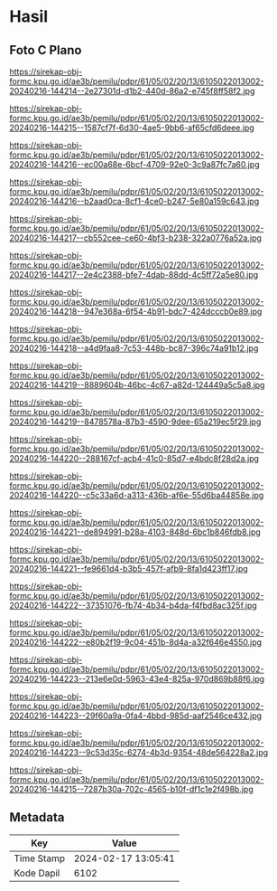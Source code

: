 # Hasil

## Foto C Plano

https://sirekap-obj-formc.kpu.go.id/ae3b/pemilu/pdpr/61/05/02/20/13/6105022013002-20240216-144214--2e27301d-d1b2-440d-86a2-e745f8ff58f2.jpg

https://sirekap-obj-formc.kpu.go.id/ae3b/pemilu/pdpr/61/05/02/20/13/6105022013002-20240216-144215--1587cf7f-6d30-4ae5-9bb6-af65cfd6deee.jpg

https://sirekap-obj-formc.kpu.go.id/ae3b/pemilu/pdpr/61/05/02/20/13/6105022013002-20240216-144216--ec00a68e-6bcf-4709-92e0-3c9a87fc7a60.jpg

https://sirekap-obj-formc.kpu.go.id/ae3b/pemilu/pdpr/61/05/02/20/13/6105022013002-20240216-144216--b2aad0ca-8cf1-4ce0-b247-5e80a159c643.jpg

https://sirekap-obj-formc.kpu.go.id/ae3b/pemilu/pdpr/61/05/02/20/13/6105022013002-20240216-144217--cb552cee-ce60-4bf3-b238-322a0776a52a.jpg

https://sirekap-obj-formc.kpu.go.id/ae3b/pemilu/pdpr/61/05/02/20/13/6105022013002-20240216-144217--2e4c2388-bfe7-4dab-88dd-4c5ff72a5e80.jpg

https://sirekap-obj-formc.kpu.go.id/ae3b/pemilu/pdpr/61/05/02/20/13/6105022013002-20240216-144218--947e368a-6f54-4b91-bdc7-424dcccb0e89.jpg

https://sirekap-obj-formc.kpu.go.id/ae3b/pemilu/pdpr/61/05/02/20/13/6105022013002-20240216-144218--a4d9faa8-7c53-448b-bc87-396c74a91b12.jpg

https://sirekap-obj-formc.kpu.go.id/ae3b/pemilu/pdpr/61/05/02/20/13/6105022013002-20240216-144219--8889604b-46bc-4c67-a82d-124449a5c5a8.jpg

https://sirekap-obj-formc.kpu.go.id/ae3b/pemilu/pdpr/61/05/02/20/13/6105022013002-20240216-144219--8478578a-87b3-4590-9dee-65a219ec5f29.jpg

https://sirekap-obj-formc.kpu.go.id/ae3b/pemilu/pdpr/61/05/02/20/13/6105022013002-20240216-144220--288167cf-acb4-41c0-85d7-e4bdc8f28d2a.jpg

https://sirekap-obj-formc.kpu.go.id/ae3b/pemilu/pdpr/61/05/02/20/13/6105022013002-20240216-144220--c5c33a6d-a313-436b-af6e-55d6ba44858e.jpg

https://sirekap-obj-formc.kpu.go.id/ae3b/pemilu/pdpr/61/05/02/20/13/6105022013002-20240216-144221--de894991-b28a-4103-848d-6bc1b846fdb8.jpg

https://sirekap-obj-formc.kpu.go.id/ae3b/pemilu/pdpr/61/05/02/20/13/6105022013002-20240216-144221--fe9661d4-b3b5-457f-afb9-8fa1d423ff17.jpg

https://sirekap-obj-formc.kpu.go.id/ae3b/pemilu/pdpr/61/05/02/20/13/6105022013002-20240216-144222--37351076-fb74-4b34-b4da-f4fbd8ac325f.jpg

https://sirekap-obj-formc.kpu.go.id/ae3b/pemilu/pdpr/61/05/02/20/13/6105022013002-20240216-144222--e80b2f19-9c04-451b-8d4a-a32f646e4550.jpg

https://sirekap-obj-formc.kpu.go.id/ae3b/pemilu/pdpr/61/05/02/20/13/6105022013002-20240216-144223--213e6e0d-5963-43e4-825a-970d869b88f6.jpg

https://sirekap-obj-formc.kpu.go.id/ae3b/pemilu/pdpr/61/05/02/20/13/6105022013002-20240216-144223--29f60a9a-0fa4-4bbd-985d-aaf2546ce432.jpg

https://sirekap-obj-formc.kpu.go.id/ae3b/pemilu/pdpr/61/05/02/20/13/6105022013002-20240216-144223--9c53d35c-6274-4b3d-9354-48de564228a2.jpg

https://sirekap-obj-formc.kpu.go.id/ae3b/pemilu/pdpr/61/05/02/20/13/6105022013002-20240216-144215--7287b30a-702c-4565-b10f-df1c1e2f498b.jpg


## Metadata

| Key        | Value               |
| ---------- | ------------------- |
| Time Stamp | 2024-02-17 13:05:41 |
| Kode Dapil | 6102                |



